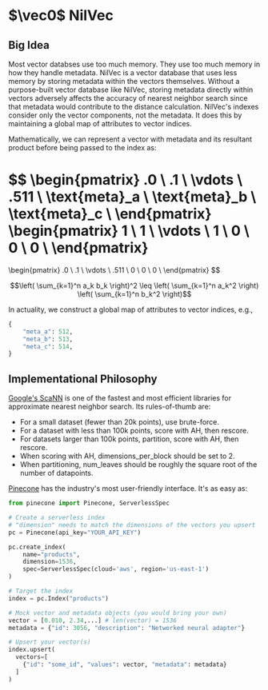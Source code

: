 # $\vec0$ NilVec

## Big Idea

Most vector databses use too much memory. They use too much memory in how they handle metadata.
NilVec is a vector database that uses less memory by storing metadata within the vectors themselves.
Without a purpose-built vector database like NilVec, storing metadata directly within vectors adversely
affects the accuracy of nearest neighbor search since that metadata would contribute to the distance
calculation. NilVec's indexes consider only the vector components, not the metadata. It does this by
maintaining a global map of attributes to vector indices.

Mathematically, we can represent a vector with metadata and its resultant product before being passed
to the index as:

$$
\begin{pmatrix}
.0 \\
.1 \\
\vdots \\
.511 \\
\text{meta}_a \\
\text{meta}_b \\
\text{meta}_c \\
\end{pmatrix}
\begin{pmatrix}
1 \\
1 \\
\vdots \\
1 \\
0 \\
0 \\
0 \\
\end{pmatrix}
=
\begin{pmatrix}
.0 \\
.1 \\
\vdots \\
.511 \\
0 \\
0 \\
0 \\
\end{pmatrix}
$$

```math
\left( \sum_{k=1}^n a_k b_k \right)^2 \leq \left( \sum_{k=1}^n a_k^2 \right) \left( \sum_{k=1}^n b_k^2 \right)
```

In actuality, we construct a global map of attributes to vector indices, e.g.,

```python
{
    "meta_a": 512,
    "meta_b": 513,
    "meta_c": 514,
}
```

## Implementational Philosophy

[Google's ScaNN](https://github.com/google-research/google-research/blob/master/scann/docs/algorithms.md)
is one of the fastest and most efficient libraries for approximate nearest neighbor search.
Its rules-of-thumb are:

- For a small dataset (fewer than 20k points), use brute-force.
- For a dataset with less than 100k points, score with AH, then rescore.
- For datasets larger than 100k points, partition, score with AH, then rescore.
- When scoring with AH, dimensions_per_block should be set to 2.
- When partitioning, num_leaves should be roughly the square root of the number of datapoints.

[Pinecone](https://docs.pinecone.io/home) has the industry's most user-friendly interface. It's as easy as:

```python
from pinecone import Pinecone, ServerlessSpec

# Create a serverless index
# "dimension" needs to match the dimensions of the vectors you upsert
pc = Pinecone(api_key="YOUR_API_KEY")

pc.create_index(
    name="products",
    dimension=1536, 
    spec=ServerlessSpec(cloud='aws', region='us-east-1') 
)

# Target the index
index = pc.Index("products")

# Mock vector and metadata objects (you would bring your own)
vector = [0.010, 2.34,...] # len(vector) = 1536
metadata = {"id": 3056, "description": "Networked neural adapter"}

# Upsert your vector(s)
index.upsert(
  vectors=[
    {"id": "some_id", "values": vector, "metadata": metadata}
  ]
) 
```
